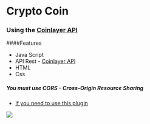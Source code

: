 # Crypto Coin 
### Using the [Coinlayer API](https://coinlayer.com/)

####Features
- Java Script
- API Rest  - [Coinlayer API](https://coinlayer.com/)
- HTML
- Css

##### You must use CORS - Cross-Origin Resource Sharing
- [If you need to use this plugin](https://chrome.google.com/webstore/detail/moesif-origin-cors-change/digfbfaphojjndkpccljibejjbppifbc)


[![](https://i.ibb.co/GM430j0/Sem-T-tulo-2.png)](https://i.ibb.co/GM430j0/Sem-T-tulo-2.png)
